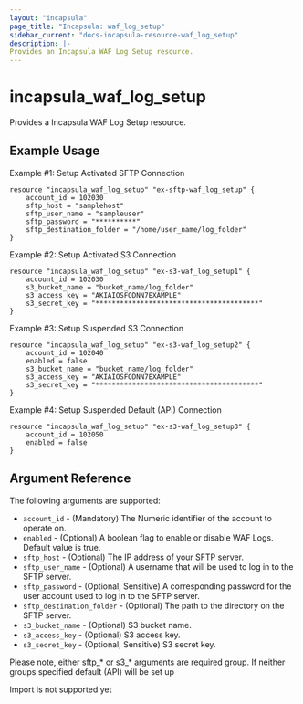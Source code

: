 ```yaml
---
layout: "incapsula"
page_title: "Incapsula: waf_log_setup"
sidebar_current: "docs-incapsula-resource-waf_log_setup"
description: |-
Provides an Incapsula WAF Log Setup resource.
---
```


# incapsula_waf_log_setup

Provides a Incapsula WAF Log Setup resource.

## Example Usage

Example #1: Setup Activated SFTP Connection
```hcl
resource "incapsula_waf_log_setup" "ex-sftp-waf_log_setup" {
    account_id = 102030
    sftp_host = "samplehost"
    sftp_user_name = "sampleuser"
    sftp_password = "**********"
    sftp_destination_folder = "/home/user_name/log_folder"
}
```

Example #2: Setup Activated S3 Connection
```hcl
resource "incapsula_waf_log_setup" "ex-s3-waf_log_setup1" {
    account_id = 102030
    s3_bucket_name = "bucket_name/log_folder"
    s3_access_key = "AKIAIOSFODNN7EXAMPLE"
    s3_secret_key = "****************************************"
}
```

Example #3: Setup Suspended S3 Connection
```hcl
resource "incapsula_waf_log_setup" "ex-s3-waf_log_setup2" {
    account_id = 102040
    enabled = false
    s3_bucket_name = "bucket_name/log_folder"
    s3_access_key = "AKIAIOSFODNN7EXAMPLE"
    s3_secret_key = "****************************************"
}
```

Example #4: Setup Suspended Default (API) Connection
```hcl
resource "incapsula_waf_log_setup" "ex-s3-waf_log_setup3" {
    account_id = 102050
    enabled = false
}
```

## Argument Reference

The following arguments are supported:

* `account_id` - (Mandatory) The Numeric identifier of the account to operate on.
* `enabled` - (Optional) A boolean flag to enable or disable WAF Logs. Default value is true.
* `sftp_host` - (Optional) The IP address of your SFTP server.
* `sftp_user_name` - (Optional) A username that will be used to log in to the SFTP server.
* `sftp_password` - (Optional, Sensitive) A corresponding password for the user account used to log in to the SFTP server.
* `sftp_destination_folder` - (Optional) The path to the directory on the SFTP server.
* `s3_bucket_name` - (Optional) S3 bucket name.
* `s3_access_key` - (Optional) S3 access key.
* `s3_secret_key` - (Optional, Sensitive) S3 secret key.

Please note, either sftp_* or s3_* arguments are required group. If neither groups specified default (API) will be set up

Import is not supported yet
